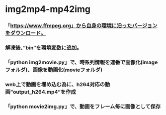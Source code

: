 # img2mp4-mp42img

### 「https://www.ffmpeg.org」から自身の環境に沿ったバージョンをダウンロード。
### 解凍後、”bin”を環境変数に追加。
### 「python img2movie.py」で、時系列情報を連番で画像化(imageフォルダ)、画像を動画化(movieフォルダ)
### web上で動画を埋め込む為に、h264対応の動画”output_h264.mp4”を作成

### 「python movie2img.py」で、動画をフレーム毎に画像として保存
